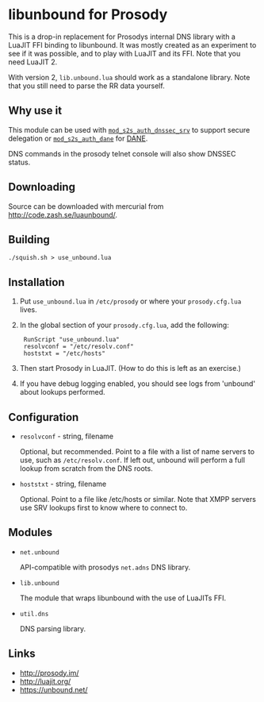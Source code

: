 libunbound for Prosody
======================

This is a drop-in replacement for Prosodys internal DNS library with a LuaJIT FFI binding to
libunbound.  It was mostly created as an experiment to see if it was possible,
and to play with LuaJIT and its FFI.  Note that you need LuaJIT 2.

With version 2, `lib.unbound.lua` should work as a standalone library.  Note that
you still need to parse the RR data yourself.

Why use it
----------

This module can be used with [`mod_s2s_auth_dnssec_srv`](http://code.google.com/p/prosody-modules/wiki/mod_s2s_auth_dnssec_srv>) to support secure delegation or [`mod_s2s_auth_dane`](http://code.google.com/p/prosody-modules/wiki/mod_s2s_auth_dane) for [DANE](http://tools.ietf.org/html/rfc6698).

DNS commands in the prosody telnet console will also show DNSSEC status.

Downloading
-----------

Source can be downloaded with mercurial from <http://code.zash.se/luaunbound/>.

Building
--------

`./squish.sh > use_unbound.lua`

Installation
------------

1. Put `use_unbound.lua` in `/etc/prosody` or where your `prosody.cfg.lua` lives.
2. In the global section of your `prosody.cfg.lua`, add the following:

		RunScript "use_unbound.lua"
		resolvconf = "/etc/resolv.conf"
		hoststxt = "/etc/hosts"

3. Then start Prosody in LuaJIT. (How to do this is left as an exercise.)
4. If you have debug logging enabled, you should see logs from 'unbound' about
  lookups performed.

Configuration
-------------

* `resolvconf` - string, filename

  Optional, but recommended. Point to a file with a list of name
  servers to use, such as `/etc/resolv.conf`.  If left out,
  unbound will perform a full lookup from scratch from the DNS
  roots.

* `hoststxt` - string, filename

  Optional. Point to a file like /etc/hosts or similar. Note that
  XMPP servers use SRV lookups first to know where to connect to.

Modules
-------

* `net.unbound`

  API-compatible with prosodys `net.adns` DNS library.

* `lib.unbound`

  The module that wraps libunbound with the use of LuaJITs FFI.

* `util.dns`

  DNS parsing library.

Links
-----

* <http://prosody.im/>
* <http://luajit.org/>
* <https://unbound.net/>

